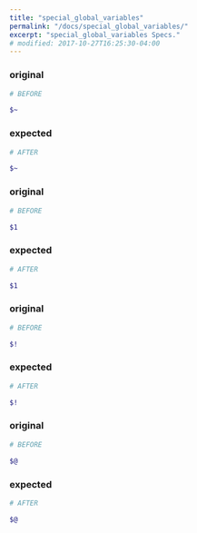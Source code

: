 ```yaml
---
title: "special_global_variables"
permalink: "/docs/special_global_variables/"
excerpt: "special_global_variables Specs."
# modified: 2017-10-27T16:25:30-04:00
---
```

### original
```ruby
# BEFORE

$~

```
### expected
```ruby
# AFTER

$~

```
### original
```ruby
# BEFORE

$1

```
### expected
```ruby
# AFTER

$1

```
### original
```ruby
# BEFORE

$!

```
### expected
```ruby
# AFTER

$!

```
### original
```ruby
# BEFORE

$@

```
### expected
```ruby
# AFTER

$@
```
